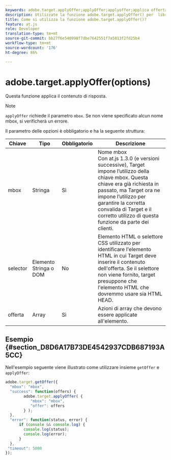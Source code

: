 ```yaml
---
keywords: adobe.target.applyOffer;applyOffer;applyoffer;applica offerta;at.js;funzioni;funzione
description: Utilizzate la funzione adobe.target.applyOffer() per  libreria JavaScript Adobe Target at.js per applicare il contenuto della risposta.
title: Come si utilizza la funzione adobe.target.applyOffer()?
feature: at.js
role: Developer
translation-type: tm+mt
source-git-commit: bb27f6e540998f7dbe7642551f7a5013f2fd25b4
workflow-type: tm+mt
source-wordcount: '176'
ht-degree: 86%

---
```



# adobe.target.applyOffer(options)

Questa funzione applica il contenuto di risposta.

>[!NOTE]
>
>`applyOffer` richiede il parametro `mbox`. Se non viene specificato alcun nome mbox, si verificherà un errore.

Il parametro delle opzioni è obbligatorio e ha la seguente struttura:

| Chiave | Tipo | Obbligatorio | Descrizione |
|--- |--- |--- |--- |
| mbox | Stringa | Sì | Nome mbox<br>Con at.js 1.3.0 (e versioni successive), Target impone l’utilizzo della chiave mbox. Questa chiave era già richiesta in passato, ma Target ora ne impone l’utilizzo per garantire la corretta convalida di Target e il corretto utilizzo di questa funzione da parte dei clienti. |
| selector | Elemento Stringa o DOM | No | Elemento HTML o selettore CSS utilizzato per identificare l&#39;elemento HTML in cui Target deve inserire il contenuto dell&#39;offerta. Se il selettore non viene fornito, target presuppone che l&#39;elemento HTML che dovremmo usare sia HTML HEAD. |
| offerta | Array | Sì | Azioni di array che devono essere applicate all&#39;elemento. |

## Esempio {#section_D8D6A17B73DE4542937CDB687193A5CC}

Nell&#39;esempio seguente viene illustrato come utilizzare insieme `getOffer` e `applyOffer`:

```javascript
adobe.target.getOffer({   
  "mbox": "mbox",   
  "success": function(offers) {           
        adobe.target.applyOffer( {  
           "mbox": "mbox", 
           "offer": offers  
        } ); 
  },   
  "error": function(status, error) {           
      if (console && console.log) { 
        console.log(status); 
        console.log(error); 
      } 
  }, 
 "timeout": 5000 
}); 
```
